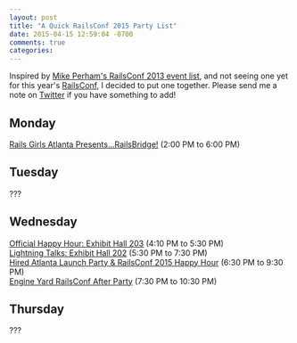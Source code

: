 ```yaml
---
layout: post
title: "A Quick RailsConf 2015 Party List"
date: 2015-04-15 12:59:04 -0700
comments: true
categories: 
---
```


Inspired by [Mike Perham's RailsConf 2013 event list](http://www.mikeperham.com/2013/04/11/railsconf-2013-events/), and not seeing one yet for this year's [RailsConf](http://railsconf.com/), I decided to put one together.  Please send me a note on [Twitter](https://twitter.com/tectonic) if you have something to add!

## Monday

[Rails Girls Atlanta Presents...RailsBridge!](https://www.bridgetroll.org/events/150) (2:00 PM to 6:00 PM)<br>

## Tuesday

???

## Wednesday

[Official Happy Hour: Exhibit Hall 203](http://railsconf.com/schedule) (4:10 PM to 5:30 PM)<br>
[Lightning Talks: Exhibit Hall 202](http://railsconf.com/schedule) (5:30 PM to 7:30 PM)<br>
[Hired Atlanta Launch Party & RailsConf 2015 Happy Hour](http://www.eventbrite.com/e/hired-atlanta-launch-party-railsconf-2015-happy-hour-tickets-16408022838?aff=es2) (6:30 PM to 9:30 PM)<br>
[Engine Yard RailsConf After Party](https://www.eventbrite.com/e/engine-yard-railsconf-after-party-tickets-16499542576?invite=&err=29&referrer=&discount=&affiliate=&eventpassword=) (7:30 PM to 10:30 PM)<br>

## Thursday

???
